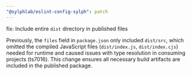 ```yaml
---
"@sylphlab/eslint-config-sylph": patch
---
```


fix: Include entire `dist` directory in published files

Previously, the `files` field in `package.json` only included `dist/src`, which omitted the compiled JavaScript files (`dist/index.js`, `dist/index.cjs`) needed for runtime and caused issues with type resolution in consuming projects (ts7016). This change ensures all necessary build artifacts are included in the published package.
